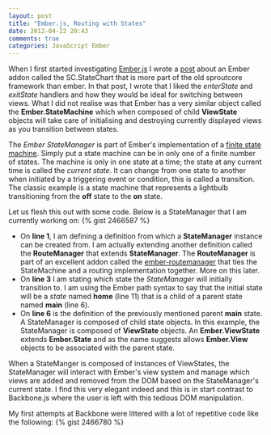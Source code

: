 ```yaml
---
layout: post
title: "Ember.js, Routing with States"
date: 2012-04-22 20:43
comments: true
categories: JavaScript Ember
---
```

When I first started investigating <a target="_blank" href="http://emberjs.com/">Ember.js</a> I wrote a <a target="_blank" href="http://www.thesoftwaresimpleton.com/blog/2012/02/28/statemachine/">post</a> about an Ember addon called the SC.StateChart that is more part of the old sproutcore framework than ember.  In that post, I wrote that I liked the *enterState* and *exitState* handlers and how they would be ideal for switching between views.  What I did not realise was that Ember has a very similar object called the **Ember.StateMachine** which when composed of child **ViewState** objects will take care of initialising and destroying currently displayed views as you transition between states.

The *Ember StateManager* is part of Ember's implementation of a <a href="http://en.wikipedia.org/wiki/Finite-state_machine" targe="_blank">finite state machine</a>.  Simply put a state machine can be in only one of a finite number of states.  The machine is only in one state at a time;  the state at any current time is called the *current state*.  It can change from one state to another when initiated by a triggering event or condition, this is called a transition.  The classic example is a state machine that represents a lightbulb transitioning from the **off** state to the **on** state.  

Let us flesh this out with some code.  Below is a StateManager that I am currently working on:
{% gist 2466587 %}
- On **line 1**, I am defining a definition from which a **StateManager** instance can be created from.  I am actually extending another definition called the **RouteManager** that extends **StateManager**.  The **RouteManager** is part of an excellent addon called the <a href="https://github.com/ghempton/ember-routemanager" target="_blank">ember-routemanager</a> that ties the StateMachine and a routing implementation together.  More on this later.
- On **line 3** I am stating which state the *StateManager* will initially transition to.  I am using the Ember path syntax to say that the initial state will be a *state* named **home** (line 11) that is a child of a parent state named **main** (line 6).
- On **line 6** is the definition of the previously mentioned parent **main** state. A StateManager is composed of child state objects.  In this example, the StateManager is composed of **ViewState** objects.  An **Ember.ViewState** extends **Ember.State** and as the name suggests allows **Ember.View** objects to be associated with the parent state.  

When a StateManger is composed of instances of ViewStates, the StateManager will interact with Ember's view system and manage which views are added and removed from the DOM based on the StateManager's current state.  I find this very elegant indeed and this is in start contrast to Backbone.js where the user is left with this tedious DOM manipulation.  

My first attempts at Backbone were littered with a lot of repetitive code like the following:
{% gist 2466780 %}